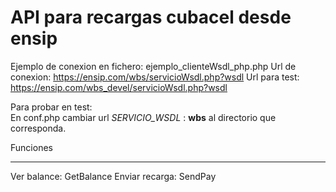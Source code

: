 # API para recargas cubacel desde ensip #

Ejemplo de conexion en fichero: ejemplo_clienteWsdl_php.php
Url de conexion: https://ensip.com/wbs/servicioWsdl.php?wsdl
Url para test: https://ensip.com/wbs_devel/servicioWsdl.php?wsdl

Para probar en test:   
En conf.php cambiar url *SERVICIO_WSDL* : **wbs** al directorio que corresponda.

Funciones

---

Ver balance: GetBalance
Enviar recarga: SendPay   


